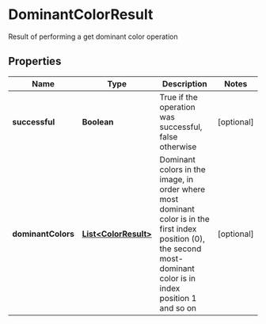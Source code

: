 

# DominantColorResult

Result of performing a get dominant color operation

## Properties

| Name | Type | Description | Notes |
|------------ | ------------- | ------------- | -------------|
|**successful** | **Boolean** | True if the operation was successful, false otherwise |  [optional] |
|**dominantColors** | [**List&lt;ColorResult&gt;**](ColorResult.md) | Dominant colors in the image, in order where most dominant color is in the first index position (0), the second most-dominant color is in index position 1 and so on |  [optional] |



